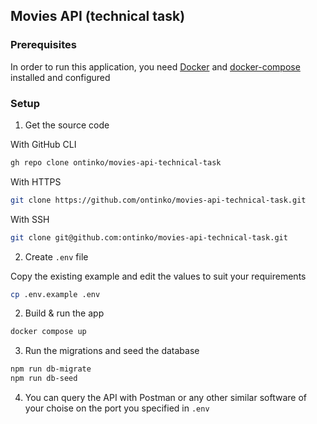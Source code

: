 ## Movies API (technical task)

### Prerequisites

In order to run this application, you need [Docker](https://www.docker.com/) and [docker-compose](https://docs.docker.com/) installed and configured

### Setup

1. Get the source code

With GitHub CLI

```sh
gh repo clone ontinko/movies-api-technical-task
```

With HTTPS

```sh
git clone https://github.com/ontinko/movies-api-technical-task.git
```


With SSH

```sh
git clone git@github.com:ontinko/movies-api-technical-task.git
```

2. Create `.env` file

Copy the existing example and edit the values to suit your requirements

```sh
cp .env.example .env
```

2. Build & run the app

```sh
docker compose up
```

3. Run the migrations and seed the database

```sh
npm run db-migrate
npm run db-seed
```

4. You can query the API with Postman or any other similar software of your choise on the port you specified in `.env`

